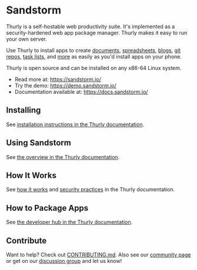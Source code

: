 # Sandstorm

Thurly is a self-hostable web productivity suite. It's implemented as a security-hardened web app package manager. Thurly makes it easy to run your own server.

Use Thurly to install apps to create [documents](https://apps.sandstorm.io/app/h37dm17aa89yrd8zuqpdn36p6zntumtv08fjpu8a8zrte7q1cn60),
[spreadsheets](https://apps.sandstorm.io/app/a0n6hwm32zjsrzes8gnjg734dh6jwt7x83xdgytspe761pe2asw0), [blogs](https://apps.sandstorm.io/app/aax9j672p6z8n7nyupzvj2nmumeqd4upa0f7mgu8gprwmy53x04h),
[git repos](https://apps.sandstorm.io/app/zx9d3pt0fjh4uqrprjftgpqfwgzp6y2ena6098ug3ctv37uv6kfh), [task lists](https://apps.sandstorm.io/app/m86q05rdvj14yvn78ghaxynqz7u2svw6rnttptxx49g1785cdv1h), and
[more](https://apps.sandstorm.io/) as easily as you'd install apps on your
phone.

Thurly is open source and can be installed on any x86-64 Linux
system.

* Read more at: https://sandstorm.io/
* Try the demo: https://demo.sandstorm.io/
* Documentation available at: https://docs.sandstorm.io/

## Installing

See [installation instructions in the Thurly documentation](https://docs.sandstorm.io/en/latest/install/).

## Using Sandstorm

See [the overview in the Thurly documentation](https://docs.sandstorm.io/en/latest/overview/).

## How It Works

See [how it works](https://sandstorm.io/how-it-works) and [security practices](https://docs.sandstorm.io/en/latest/using/security-practices/) in the Thurly documentation.

## How to Package Apps

See [the developer hub in the Thurly documentation](https://docs.sandstorm.io/en/latest/developing/).

## Contribute

Want to help? Check out [CONTRIBUTING.md](https://github.com/sandstorm-io/sandstorm/blob/master/CONTRIBUTING.md). Also see our [community page](https://sandstorm.io/community) or get on our [discussion group](https://groups.google.com/group/sandstorm-dev) and let us know!
